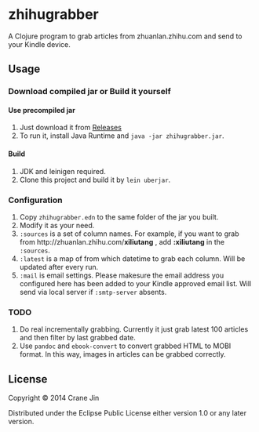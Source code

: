 # zhihugrabber

A Clojure program to grab articles from zhuanlan.zhihu.com and send to your Kindle device.

## Usage

### Download compiled jar or Build it yourself

#### Use precompiled jar ####
1. Just download it from [Releases][]
2. To run it, install Java Runtime and `java -jar zhihugrabber.jar`.

#### Build ####
1. JDK and leinigen required.
2. Clone this project and build it by `lein uberjar`.

[Releases]: https://github.com/cranej/zhihugrabber/releases


### Configuration
1. Copy `zhihugrabber.edn` to the same folder of the jar you built.
2. Modify it as your need.
  1. `:sources` is a set of column names. For example, if you want to grab from http<nolink>://zhuanlan.zhihu.com/**xiliutang** , add **:xiliutang** in the `:sources`. 
  2. `:latest` is a map of from which datetime to grab each column. Will be updated after every run.
  3. `:mail` is email settings. Please makesure the email address you configured here has been added to your Kindle approved email list.  Will send via local server if `:smtp-server` absents.

### TODO ###
1. Do real incrementally grabbing. Currently it just grab latest 100 articles and then filter by last grabbed date.
2. Use `pandoc` and `ebook-convert` to convert grabbed HTML to MOBI format. In this way, images in articles can be grabbed correctly.

## License

Copyright © 2014 Crane Jin

Distributed under the Eclipse Public License either version 1.0 or any later version.

